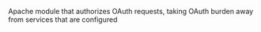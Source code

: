 Apache module that authorizes OAuth requests, taking OAuth burden away from services that are configured